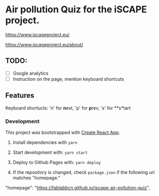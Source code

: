 # Air pollution Quiz for the iSCAPE project.

https://www.iscapeproject.eu/

https://www.iscapeproject.eu/about/

## TODO:
- [ ] Google analytics
- [ ] Instruction on the page, mention keyboard shortcuts

## Features
Keyboard shortucts:
'n' for **n**ext,
'p' for **p**rev,
's' for **s*tart


### Development

This project was bootstrapped with [Create React App](https://github.com/facebookincubator/create-react-app).

1. Install dependencies with
  `yarn`

2. Start development with:
  `yarn start`

3. Deploy to Github Pages with:
  `yarn deploy`

4. If the repository is changed, check `package.json` if the following url matches "homepage:"

  "homepage": "https://fablabbcn.github.io/iscape-air-pollution-quiz",
